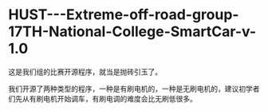 # HUST---Extreme-off-road-group-17TH-National-College-SmartCar-v-1.0
这是我们组的比赛开源程序，就当是抛砖引玉了。

我们开源了两种类型的程序，一种是有刷电机的，一种是无刷电机的，建议初学者们先从有刷电机开始调车，有刷电调的难度会比无刷低很多。
